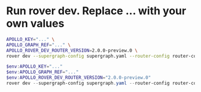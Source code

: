 # Run rover dev. Replace ... with your own values

```sh
APOLLO_KEY="..." \
APOLLO_GRAPH_REF="..." \
APOLLO_ROVER_DEV_ROUTER_VERSION=2.0.0-preview.0 \
rover dev --supergraph-config supergraph.yaml --router-config router-config.yaml
```

```powershell
$env:APOLLO_KEY="..."
$env:APOLLO_GRAPH_REF="..."
$env:APOLLO_ROVER_DEV_ROUTER_VERSION="2.0.0-preview.0"
rover dev --supergraph-config supergraph.yaml --router-config router-config.yaml
```
